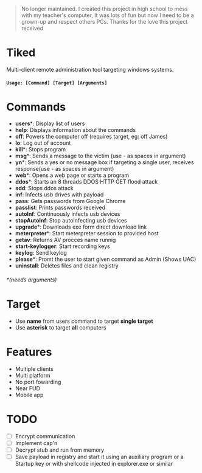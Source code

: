 > No longer maintained. I created this project in high school to mess with my teacher's computer, It was lots of fun but now I need to be a grown-up and respect others PCs. Thanks for the love this project received 

# Tiked
Multi-client remote administration tool targeting windows systems.

#### `Usage: [Command] [Target] [Arguments]`

# Commands
- **users***: Display list of users
- **help**: Displays information about the commands
- **off**: Powers the computer off (requires target, eg: off James)
- **lo**: Log out of account
- **kill***: Stops program
- **msg***: Sends a message to the victim (use - as spaces in argument)
- **yn***: Sends a yes or no message box if targeting a single user, receives response(use - as spaces in argument)
- **web***: Opens a web page or starts a program
- **ddos***: Starts an 8 threads DDOS HTTP GET flood attack
- **sdd**: Stops ddos attack
- **inf**: Infects usb drives with payload
- **pass**: Gets passwords from Google Chrome
- **passlist**: Prints passwords received
- **autoInf**: Continuously infects usb devices
- **stopAutoInf**: Stop autoInfecting usb devices
- **upgrade***: Downloads exe form direct download link
- **meterpreter***: Start meterpreter session to provided host
- **getav**: Returns AV procces name runnig
- **start-keylogger**: Start recording keys
- **keylog**: Send keylog
- **please***: Promt the user to start given command as Admin (Shows UAC)
- **uninstall**: Deletes files and clean registry

###### *(needs arguments)

# Target
+ Use **name** from users command to target **single target**
+ Use **asterisk** to target **all** computers

# Features
+ Multiple clients
+ Multi platform
+ No port fowarding
+ Near FUD
+ Mobile app

# TODO
- [ ] Encrypt communication
- [ ] Implement cap'n
- [ ] Decrypt stub and run from memory
- [ ] Save payload in registry and start it using an auxiliary program or a Startup key or with shellcode injected in explorer.exe or similar
